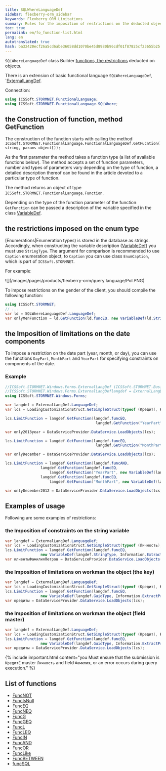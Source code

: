 ```yaml
---
title: SQLWhereLanguageDef
sidebar: flexberry-orm_sidebar
keywords: Flexberry ORM Limitations
summary: Rules for the imposition of restrictions on the deducted objects
toc: true
permalink: en/fo_function-list.html
lang: en
autotranslated: true
hash: ba32420ecf26a5cd6abe36058dd1070be45d8980b96cdf01f87825cf23655b25
---
```


`SQLWhereLanguageDef` class Builder [functions, the restrictions](fo_limit-function.html) deducted on objects.

There is an extension of basic functional language `SQLWhereLanguageDef`, `[ExternalLangDef](fo_external-lang-def.html).

Connection:

``` csharp
using ICSSoft.STORMNET.FunctionalLanguage;
using ICSSoft.STORMNET.FunctionalLanguage.SQLWhere;
```

## the Construction of function, method GetFunction

The construction of the function starts with calling the method `ICSSoft.STORMNET.FunctionalLanguage.FunctionalLanguageDef.GetFucntion(string, params object[));`

As the first parameter the method takes a function type (a list of available functions below). The method accepts a set of function parameters, number and types of parameters vary depending on the type of function, a detailed description thereof can be found in the article devoted to a particular type of function.

The method returns an object of type `ICSSoft.STORMNET.FunctionalLanguage.Function`.

Depending on the type of the function parameter of the function `GetFunction` can be passed a description of the variable specified in the class [VariableDef](fo_variable-def.html).

## the restrictions imposed on the enum type

[Enumerations|Enumeration types) is stored in the database as strings. Accordingly, when constructing the variable description ([VariableDef](fo_variable-def.html)) you must use `StringType`. The argument for comparison is recommended to use `Caption` enumeration object, to `Caption` you can use class `EnumCaption`, which is part of `ICSSoft.STORMNET`.

For example:

![](/images/pages/products/flexberry-orm/query language/Pol.PNG)

To impose restrictions on the gender of the client, you should compile the following function:

```csharp
using ICSSoft.STORMNET;
// ...
var ld = SQLWhereLanguageDef.LanguageDef;
var onlyMenFunction = ld.GetFunction(ld.funcEQ, new VariableDef(ld.StringType, Information.ExtractPropertyPath<Клиент>(x => x.Пол)), EnumCaption.GetCaptionFor(tПол.Мужской));
```

## the Imposition of limitations on the date components

To impose a restriction on the date part (year, month, or day), you can use the functions `DayPart`, `MonthPart` and `YearPart` for specifying constraints on components of the date.

### Example

```csharp
//ICSSoft.STORMNET.Windows.Forms.ExternalLangDef (ICSSoft.STORMNET.Business.ExternalLangDef.dll)
//ICSSoft.STORMNET.Windows.Forms.ExternalLangDeflangdef = ExternalLangDef.LanguageDef;
using ICSSoft.STORMNET.Windows.Forms;

var langdef = ExternalLangDef.LanguageDef;
var lcs = LoadingCustomizationStruct.GetSimpleStruct(typeof (Кредит), Кредит.Views.КредитE);

lcs.LimitFunction = langdef.GetFunction(langdef.funcEQ,
                                         langdef.GetFunction("YearPart", new VariableDef(langdef.DateTimeType, "Datavideo")), "2013");

var only2013year = DataServiceProvider.DataService.LoadObjects(lcs);

lcs.LimitFunction = langdef.GetFunction(langdef.funcEQ,
                                         langdef.GetFunction("MonthPart", new VariableDef(langdef.DateTimeType, "Datavideo")), "12");

var onlyDecember = DataServiceProvider.DataService.LoadObjects(lcs);

lcs.LimitFunction = langdef.GetFunction(langdef.funcAND,
                langdef.GetFunction(langdef.funcEQ,
                    langdef.GetFunction("YearPart", new VariableDef(langdef.DateTimeType, "Datavideo")), "2012"),
                langdef.GetFunction(langdef.funcEQ,
                    langdef.GetFunction("MonthPart", new VariableDef(langdef.DateTimeType, "Datavideo")), "12"));

var onlyDecember2012 = DataServiceProvider.DataService.LoadObjects(lcs);
```

## Examples of usage

Following are some examples of restrictions:

### the Imposition of constraints on the string variable

```csharp
var langdef = ExternalLangDef.LanguageDef;
var lcs = LoadingCustomizationStruct.GetSimpleStruct(typeof (Личность), Личность.Views.ЛичностьE);
lcs.LimitFunction = langdef.GetFunction(langdef.funcEQ,
	            new VariableDef(langdef.StringType, Information.ExtractPropertyPath<Личность>(x => x.Фамилия)), Petrov);
var клиентыФамилияПетров = DataServiceProvider.DataService.LoadObjects(lcs);
```

### the Imposition of limitations on workman the object (the key)

```csharp
var langdef = ExternalLangDef.LanguageDef;
var lcs = LoadingCustomizationStruct.GetSimpleStruct(typeof (Кредит), Кредит.Views.КредитE);
lcs.LimitFunction = langdef.GetFunction(langdef.funcEQ,
	            new VariableDef(langdef.GuidType, Information.ExtractPropertyPath<Кредит>(x => x.Личность)), "64F45BC3-339B-4FBA-A036-C5E9FE9EAE53");
var кредиты = DataServiceProvider.DataService.LoadObjects(lcs);
```

### the Imposition of limitations on workman the object (field master)

```csharp
var langdef = ExternalLangDef.LanguageDef;
var lcs = LoadingCustomizationStruct.GetSimpleStruct(typeof (Кредит), Кредит.Views.КредитE);
lcs.LimitFunction = langdef.GetFunction(langdef.funcEQ,
	            new VariableDef(langdef.GuidType, Information.ExtractPropertyPath<Кредит>(x => x.Личность.Фамилия)), Petrov);
var кредиты = DataServiceProvider.DataService.LoadObjects(lcs);
```

{% include important.html content="you Must ensure that the submission is `КредитE` master `Личность` and field `Фамилия`, or an error occurs during query execution." %}

## List of functions

* [FuncNOT](fo_func-not.html)
* [FuncIsNull](fo_func-is-null.html)
* [FuncEQ](fo_func-eq.html)
* [FuncNEQ](fo_func-neq.html)
* [FuncG](fo_compare-functions.html)
* [FuncGEQ](fo_compare-functions.html)
* [FuncL](fo_compare-functions.html)
* [FuncLEQ](fo_compare-functions.html)
* [FuncIN](fo_func-in.html)
* [FuncAND](fo_func-and.html)
* [FuncOR](fo_func-or.html)
* [FuncLike](fo_func-like.html)
* [FuncBETWEEN](fo_func-between.html)
* [funcSQL](fo_func-sql.html)



